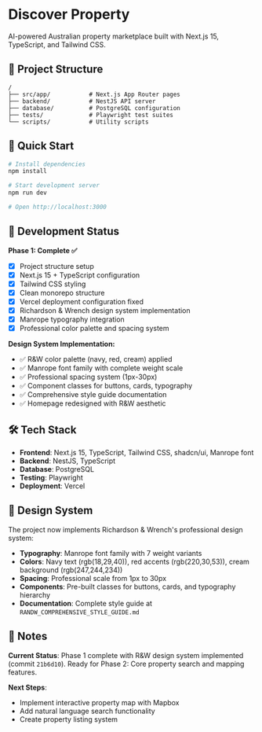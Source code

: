 # Discover Property

AI-powered Australian property marketplace built with Next.js 15, TypeScript, and Tailwind CSS.

## 📂 Project Structure

```
/
├── src/app/           # Next.js App Router pages
├── backend/           # NestJS API server
├── database/          # PostgreSQL configuration
├── tests/             # Playwright test suites
└── scripts/           # Utility scripts
```

## 🚀 Quick Start

```bash
# Install dependencies
npm install

# Start development server
npm run dev

# Open http://localhost:3000
```

## 🔧 Development Status

**Phase 1: Complete ✅**
- [x] Project structure setup
- [x] Next.js 15 + TypeScript configuration
- [x] Tailwind CSS styling
- [x] Clean monorepo structure
- [x] Vercel deployment configuration fixed
- [x] Richardson & Wrench design system implementation
- [x] Manrope typography integration
- [x] Professional color palette and spacing system

**Design System Implementation:**
- ✅ R&W color palette (navy, red, cream) applied
- ✅ Manrope font family with complete weight scale
- ✅ Professional spacing system (1px-30px)
- ✅ Component classes for buttons, cards, typography
- ✅ Comprehensive style guide documentation
- ✅ Homepage redesigned with R&W aesthetic

## 🛠️ Tech Stack

- **Frontend**: Next.js 15, TypeScript, Tailwind CSS, shadcn/ui, Manrope font
- **Backend**: NestJS, TypeScript
- **Database**: PostgreSQL
- **Testing**: Playwright
- **Deployment**: Vercel

## 🎨 Design System

The project now implements Richardson & Wrench's professional design system:

- **Typography**: Manrope font family with 7 weight variants
- **Colors**: Navy text (rgb(18,29,40)), red accents (rgb(220,30,53)), cream background (rgb(247,244,234))
- **Spacing**: Professional scale from 1px to 30px
- **Components**: Pre-built classes for buttons, cards, and typography hierarchy
- **Documentation**: Complete style guide at `RANDW_COMPREHENSIVE_STYLE_GUIDE.md`

## 📝 Notes

**Current Status**: Phase 1 complete with R&W design system implemented (commit `21b6d10`).
Ready for Phase 2: Core property search and mapping features.

**Next Steps**: 
- Implement interactive property map with Mapbox
- Add natural language search functionality
- Create property listing system
